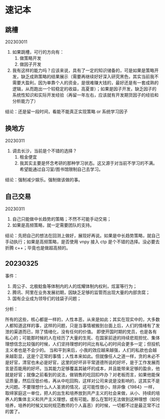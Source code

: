 # 速记本

## 跳槽

202303011

1. 如果跳槽，可行的方向有：
   1. 做策略开发
   2. 做因子开发
2. 我有这样的能力吗？应该来说，具有了一定的知识储备的，可是如果是策略开发，缺乏成熟策略的结果展示（需要再继续好好深入研究黑色，其实当前我不需要大盈利，因为单靠个人的资金，是很难赚大钱的，最好还是有一套成熟的逻辑，从而跑出一个较稳定的收益，高夏普）；如果是因子开发，缺乏因子的系统性知识和实际开发经验（再留一年左右，应该就有开发期货因子的经验和分析能力了）

结论：还是留一段时间，看能不能真正实现策略 or 系统学习因子

## 换地方

20230311

1. 调去长沙，当前是个不错的选择？
   1. 租金便宜
   2. 我其实主要是怀念考研的那种学习状态。这又源于对当前不学习的不满。希望能通过自习室/图书馆限制自己去学习。

结论：强制减少娱乐。强制做该做的事。

## 自己交易

20230311

1. 自己只能做中长趋势的策略；不然不可能手动交易；
2. 如果是高频策略，就一定需要团队的支持。

结论：先把自己的想法在回测上做好，展现好再说。如果是中长趋势策略，就自己手动执行；如果是高频策略，是否使用 vnpy 接入 ctp 是个不错的选择。没必要去折腾 c++；毕竟也是做超高频的。


## 20230325

事件：

1. 周公子、北极鲶鱼等体制内的人的炫耀体制内权利，炫富等行为；
2. 腾讯、阿里在业务发展初期，因缺乏足够的监管而出现大量的内部贪腐；
3. 国有企业成为领导们的钱袋子问题；

分析：

所有的这些，核心都是一样的，人性本恶，从来是如此；其实在现实中的，大多数人都知道这样的事，这样的问题，只是当事情被搬到台面上后，人们的情绪有了发泄的渠道而已，除了情绪化，没有任何的价值。
即使开国时期的党员，也是各有私心的；可能那时候的人在经历了大量的生死、在国家前途的持续悲观担忧、集体理想信念比较强的时候，人们坚持理想的时间比有私心的时间会更多一定；但投机主义者也是不会少的。
当和平到来后，小我的效应越来越强，人们的私欲也会越来越彰显，这是个正常的事情；人性本来如此。但就像任人之道一样，贪的未必不是好官，清官也未必是好官，这里的好坏非平常道德所说的好坏，是于工作发展而言是否能用的好坏。当其能力足够覆盖其破坏的成本，并且能带来足够的盈余，他就是好官；就像之前看到的说法，做销售的吃回扣咋办？对老板而言，如果他能保证质量，然后压低价格，再从中吃回购，这样对公司来说是没影响的，这其实不是大问题。不要理想什么人人圣贤的情况，这可能性很小，除非像《1984》一样，取缔家庭这一单位，把人的出生和培养放到共产主义的社会来做，从小、持续的培养人的集体主义和共产主义理想，或有可能。那么在暂时无法做到这种理想（如何培养，培养的时候又如何规范教师的个人喜恶）的时候，一切都不过是最正常不过的罢了。






